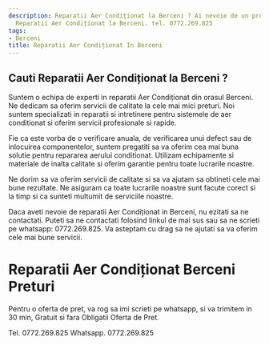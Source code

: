 ```yaml
---
description: Reparatii Aer Condiționat la Berceni ? Ai nevoie de un profesionist in
  Reparatii Aer Condiționat la Berceni. tel. 0772.269.825
tags:
- Berceni
title: Reparatii Aer Condiționat In Berceni
---
```



## Cauti Reparatii Aer Condiționat la Berceni ?

Suntem o echipa de experti in reparatii Aer Condiționat din orasul Berceni. Ne dedicam sa oferim servicii de calitate la cele mai mici preturi. Noi suntem specializati in reparatii si intretinere pentru sistemele de aer conditionat si oferim servicii profesionale si rapide.

Fie ca este vorba de o verificare anuala, de verificarea unui defect sau de inlocuirea componentelor, suntem pregatiti sa va oferim cea mai buna solutie pentru repararea aerului conditionat. Utilizam echipamente si materiale de inalta calitate si oferim garantie pentru toate lucrarile noastre.

Ne dorim sa va oferim servicii de calitate si sa va ajutam sa obtineti cele mai bune rezultate. Ne asiguram ca toate lucrarile noastre sunt facute corect si la timp si ca sunteti multumit de serviciile noastre.

Daca aveti nevoie de reparatii Aer Condiționat in Berceni, nu ezitati sa ne contactati. Puteti sa ne contactati folosind linkul de mai sus sau sa ne scrieti pe whatsapp: 0772.269.825. Va asteptam cu drag sa ne ajutati sa va oferim cele mai bune servicii.

# Reparatii Aer Condiționat Berceni Preturi
Pentru o oferta de pret, va rog sa imi scrieti pe whatsapp, si va trimitem in 30 min, Gratuit si fara Obligatii Oferta de Pret.

Tel. 0772.269.825
Whatsapp. 0772.269.825